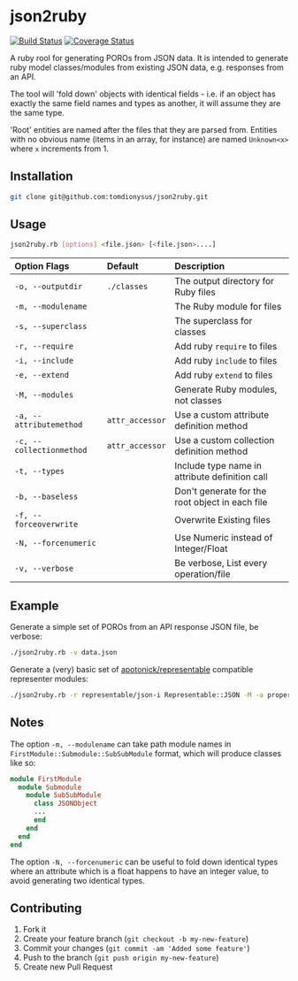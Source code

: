 # json2ruby

[![Build Status](https://travis-ci.org/tomdionysus/json2ruby.svg?branch=master)](https://travis-ci.org/tomdionysus/json2ruby) [![Coverage Status](https://coveralls.io/repos/tomdionysus/json2ruby/badge.svg?branch=master&service=github)](https://coveralls.io/github/tomdionysus/json2ruby?branch=master)

A ruby rool for generating POROs from JSON data. It is intended to generate ruby model classes/modules from existing JSON data, e.g. responses from an API.

The tool will 'fold down' objects with identical fields - i.e. if an object has exactly the same field names and types as another, it will assume they are the same type.

'Root' entities are named after the files that they are parsed from. Entities with no obvious name (items in an array, for instance) are named `Unknown<x>` where `x` increments from 1. 

## Installation

```bash
git clone git@github.com:tomdionysus/json2ruby.git
```

## Usage

```bash
json2ruby.rb [options] <file.json> [<file.json>....]
```

| Option Flags             | Default          | Description                                     |
|:-------------------------|:-----------------|:-------------------------------------------------|
| `-o, --outputdir`        | `./classes`      | The output directory for Ruby files             |
| `-m, --modulename`       |                  | The Ruby module for files                       |
| `-s, --superclass`       |                  | The superclass for classes                      |
| `-r, --require`          |                  | Add ruby `require` to files                     |
| `-i, --include`          |                  | Add ruby `include` to files                     |
| `-e, --extend`           |                  | Add ruby `extend` to files                      |
| `-M, --modules`          |                  | Generate Ruby modules, not classes              |
| `-a, --attributemethod`  | `attr_accessor`  | Use a custom attribute definition method        |
| `-c, --collectionmethod` | `attr_accessor`  | Use a custom collection definition method       |
| `-t, --types`            |                  | Include type name in attribute definition call  |
| `-b, --baseless`         |                  | Don't generate for the root object in each file |
| `-f, --forceoverwrite`   |                  | Overwrite Existing files                        |
| `-N, --forcenumeric`     |                  | Use Numeric instead of Integer/Float            |
| `-v, --verbose`          |                  | Be verbose, List every operation/file           |

## Example

Generate a simple set of POROs from an API response JSON file, be verbose:

```bash
./json2ruby.rb -v data.json
```

Generate a (very) basic set of [apotonick/representable](https://github.com/apotonick/representable) compatible representer modules:

```bash
./json2ruby.rb -r representable/json-i Representable::JSON -M -a property -c collection data.json 
```

## Notes

The option `-m, --modulename` can take path module names in `FirstModule::Submodule::SubSubModule` format, which will produce classes like so:

```ruby
module FirstModule
  module Submodule
    module SubSubModule
      class JSONObject
      ...
      end
    end
  end
end
```

The option `-N, --forcenumeric` can be useful to fold down identical types where an attribute which is a float happens to have an integer value, to avoid generating two identical types.

## Contributing

1. Fork it
2. Create your feature branch (`git checkout -b my-new-feature`)
3. Commit your changes (`git commit -am 'Added some feature'`)
4. Push to the branch (`git push origin my-new-feature`)
5. Create new Pull Request
